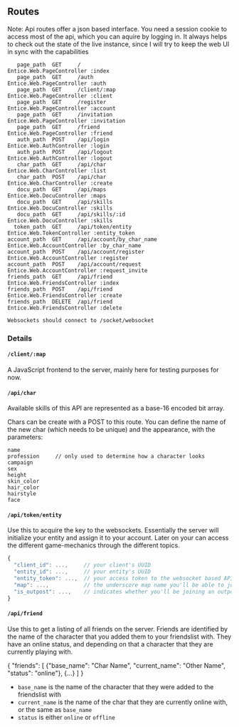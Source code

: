 ## Routes

Note: Api routes offer a json based interface. You need a session cookie to
access most of the api, which you can aquire by logging in. It always helps to check out the
state of the live instance, since I will try to keep the web UI in sync with the capabilities

```
   page_path  GET     /                          Entice.Web.PageController :index
   page_path  GET     /auth                      Entice.Web.PageController :auth
   page_path  GET     /client/:map               Entice.Web.PageController :client
   page_path  GET     /register                  Entice.Web.PageController :account
   page_path  GET     /invitation                Entice.Web.PageController :invitation
   page_path  GET     /friend                    Entice.Web.PageController :friend
   auth_path  POST    /api/login                 Entice.Web.AuthController :login
   auth_path  POST    /api/logout                Entice.Web.AuthController :logout
   char_path  GET     /api/char                  Entice.Web.CharController :list
   char_path  POST    /api/char                  Entice.Web.CharController :create
   docu_path  GET     /api/maps                  Entice.Web.DocuController :maps
   docu_path  GET     /api/skills                Entice.Web.DocuController :skills
   docu_path  GET     /api/skills/:id            Entice.Web.DocuController :skills
  token_path  GET     /api/token/entity          Entice.Web.TokenController :entity_token
account_path  GET     /api/account/by_char_name  Entice.Web.AccountController :by_char_name
account_path  POST    /api/account/register      Entice.Web.AccountController :register
account_path  POST    /api/account/request       Entice.Web.AccountController :request_invite
friends_path  GET     /api/friend                Entice.Web.FriendsController :index
friends_path  POST    /api/friend                Entice.Web.FriendsController :create
friends_path  DELETE  /api/friend                Entice.Web.FriendsController :delete

Websockets should connect to /socket/websocket
```

### Details

#### `/client/:map`

A JavaScript frontend to the server, mainly here for testing purposes for now.

#### `/api/char`

Available skills of this API are represented as a base-16 encoded bit array.

Chars can be create with a POST to this route.
You can define the name of the new char (which needs to be unique) and the appearance, with the parameters:

```
name
profession     // only used to determine how a character looks
campaign
sex
height
skin_color
hair_color
hairstyle
face
```

#### `/api/token/entity`

Use this to acquire the key to the websockets. Essentially the server will initialize
your entity and assign it to your account. Later on your can access the different
game-mechanics through the different topics.

```Javascript
{
  "client_id": ...,     // your client's UUID
  "entity_id": ...,     // your entity's UUID
  "entity_token": ...,  // your access token to the websocket based APIs
  "map": ...,           // the underscore map name you'll be able to join
  "is_outpost": ...,    // indicates whether you'll be joining an outpost
}
```

#### `/api/friend`

Use this to get a listing of all friends on the server. Friends are identified by
the name of the character that you added them to your friendslist with. They have
an online status, and depending on that a character that they are currently playing with.

{
  "friends": [
    {"base_name": "Char Name", "current_name": "Other Name", "status": "online"},
    {...}
  ]
}

- `base_name` is the name of the character that they were added to the friendslist with
- `current_name` is the name of the char that they are currently online with, or the same as `base_name`
- `status` is either `online` or `offline`
